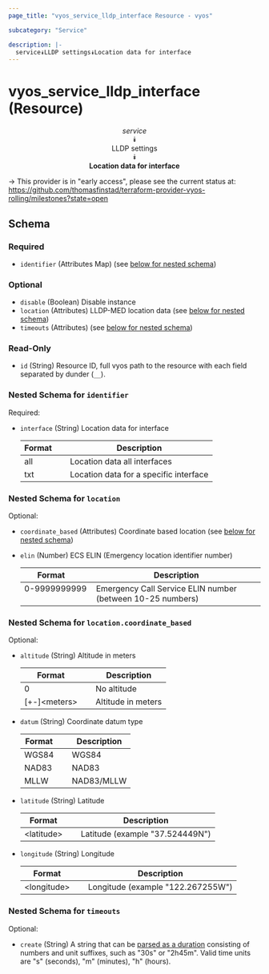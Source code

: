 ```yaml
---
page_title: "vyos_service_lldp_interface Resource - vyos"

subcategory: "Service"

description: |- 
  service⯯LLDP settings⯯Location data for interface
---
```


# vyos_service_lldp_interface (Resource)
<center>

*service*  
⯯  
LLDP settings  
⯯  
**Location data for interface**


</center>

-> This provider is in "early access", please see the current status at: https://github.com/thomasfinstad/terraform-provider-vyos-rolling/milestones?state=open

## Schema

### Required

- `identifier` (Attributes Map) (see [below for nested schema](#nestedatt--identifier))

### Optional

- `disable` (Boolean) Disable instance
- `location` (Attributes) LLDP-MED location data (see [below for nested schema](#nestedatt--location))
- `timeouts` (Attributes) (see [below for nested schema](#nestedatt--timeouts))

### Read-Only

- `id` (String) Resource ID, full vyos path to the resource with each field separated by dunder (`__`).

<a id="nestedatt--identifier"></a>
### Nested Schema for `identifier`

Required:

- `interface` (String) Location data for interface

    |Format  &emsp;|Description                             |
    |----------|------------------------------------------|
    |all     &emsp;|Location data all interfaces            |
    |txt     &emsp;|Location data for a specific interface  |


<a id="nestedatt--location"></a>
### Nested Schema for `location`

Optional:

- `coordinate_based` (Attributes) Coordinate based location (see [below for nested schema](#nestedatt--location--coordinate_based))
- `elin` (Number) ECS ELIN (Emergency location identifier number)

    |Format        &emsp;|Description                                                 |
    |----------------|--------------------------------------------------------------|
    |0-9999999999  &emsp;|Emergency Call Service ELIN number (between 10-25 numbers)  |

<a id="nestedatt--location--coordinate_based"></a>
### Nested Schema for `location.coordinate_based`

Optional:

- `altitude` (String) Altitude in meters

    |Format        &emsp;|Description         |
    |----------------|----------------------|
    |0             &emsp;|No altitude         |
    |[+-]&lt;meters&gt;  &emsp;|Altitude in meters  |
- `datum` (String) Coordinate datum type

    |Format  &emsp;|Description  |
    |----------|---------------|
    |WGS84   &emsp;|WGS84        |
    |NAD83   &emsp;|NAD83        |
    |MLLW    &emsp;|NAD83/MLLW   |
- `latitude` (String) Latitude

    |Format      &emsp;|Description                      |
    |--------------|-----------------------------------|
    |&lt;latitude&gt;  &emsp;|Latitude (example &#34;37.524449N&#34;)  |
- `longitude` (String) Longitude

    |Format       &emsp;|Description                        |
    |---------------|-------------------------------------|
    |&lt;longitude&gt;  &emsp;|Longitude (example &#34;122.267255W&#34;)  |



<a id="nestedatt--timeouts"></a>
### Nested Schema for `timeouts`

Optional:

- `create` (String) A string that can be [parsed as a duration](https://pkg.go.dev/time#ParseDuration) consisting of numbers and unit suffixes, such as &#34;30s&#34; or &#34;2h45m&#34;. Valid time units are &#34;s&#34; (seconds), &#34;m&#34; (minutes), &#34;h&#34; (hours).  
